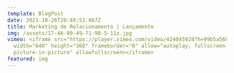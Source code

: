 ```yaml
---
template: BlogPost
date: 2021-10-26T20:49:53.867Z
title: Marketing de Relacionamento | Lançamento
img: /assets/17-46-99-49-71-90-5-11z.jpg
vimeo: <iframe src="https://player.vimeo.com/video/424045928?h=99b5a56810"
  width="640" height="360" frameborder="0" allow="autoplay; fullscreen;
  picture-in-picture" allowfullscreen></iframe>
featured: img
---
```

